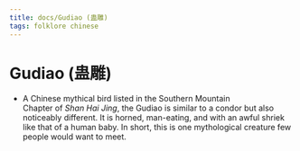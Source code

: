 ```yaml
---
title: docs/Gudiao (蛊雕)
tags: folklore chinese
---
```


# Gudiao (蛊雕)
- A Chinese mythical bird listed in the Southern Mountain  
	Chapter of _Shan Hai Jing_, the Gudiao is similar to a condor but also  
	noticeably different. It is horned, man-eating, and with an awful shriek  
	like that of a human baby. In short, this is one mythological creature few  
	people would want to meet.